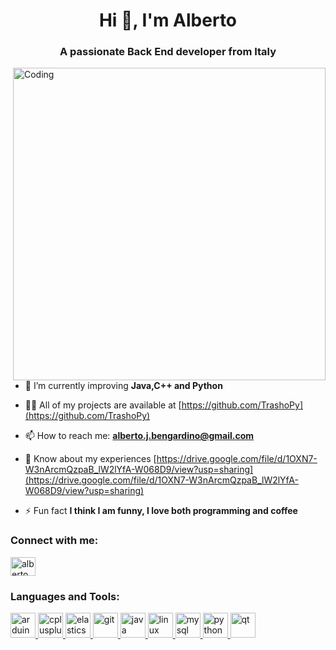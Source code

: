 <h1 align="center">Hi 👋, I'm Alberto</h1>
<h3 align="center">A passionate Back End developer from Italy</h3>
<img align="right" alt="Coding" width="500" src="https://media2.giphy.com/media/1oF1KAEYvmXBMo6uTS/giphy.gif?cid=790b7611e8bfd391fc9e8e1ca922e863f5f32eb7be6094a8&rid=giphy.gif&ct=g">

- 🌱 I’m currently improving **Java,C++ and Python**

- 👨‍💻 All of my projects are available at [https://github.com/TrashoPy](https://github.com/TrashoPy)

- 📫 How to reach me: **alberto.j.bengardino@gmail.com**

- 📄 Know about my experiences [https://drive.google.com/file/d/1OXN7-W3nArcmQzpaB_lW2lYfA-W068D9/view?usp=sharing](https://drive.google.com/file/d/1OXN7-W3nArcmQzpaB_lW2lYfA-W068D9/view?usp=sharing)

- ⚡ Fun fact **I think I am funny, I love both programming and coffee**

<h3 align="left">Connect with me:</h3>
<p align="left">
<a href="https://linkedin.com/in/alberto (jan) bengardino" target="blank"><img align="center" src="https://raw.githubusercontent.com/rahuldkjain/github-profile-readme-generator/master/src/images/icons/Social/linked-in-alt.svg" alt="alberto (jan) bengardino" height="30" width="40" /></a>
</p>

<h3 align="left">Languages and Tools:</h3>
<p align="left"> <a href="https://www.arduino.cc/" target="_blank" rel="noreferrer"> <img src="https://cdn.worldvectorlogo.com/logos/arduino-1.svg" alt="arduino" width="40" height="40"/> </a> <a href="https://www.w3schools.com/cpp/" target="_blank" rel="noreferrer"> <img src="https://raw.githubusercontent.com/devicons/devicon/master/icons/cplusplus/cplusplus-original.svg" alt="cplusplus" width="40" height="40"/> </a> <a href="https://www.elastic.co" target="_blank" rel="noreferrer"> <img src="https://www.vectorlogo.zone/logos/elastic/elastic-icon.svg" alt="elasticsearch" width="40" height="40"/> </a> <a href="https://git-scm.com/" target="_blank" rel="noreferrer"> <img src="https://www.vectorlogo.zone/logos/git-scm/git-scm-icon.svg" alt="git" width="40" height="40"/> </a> <a href="https://www.java.com" target="_blank" rel="noreferrer"> <img src="https://raw.githubusercontent.com/devicons/devicon/master/icons/java/java-original.svg" alt="java" width="40" height="40"/> </a> <a href="https://www.linux.org/" target="_blank" rel="noreferrer"> <img src="https://raw.githubusercontent.com/devicons/devicon/master/icons/linux/linux-original.svg" alt="linux" width="40" height="40"/> </a> <a href="https://www.mysql.com/" target="_blank" rel="noreferrer"> <img src="https://raw.githubusercontent.com/devicons/devicon/master/icons/mysql/mysql-original-wordmark.svg" alt="mysql" width="40" height="40"/> </a> <a href="https://www.python.org" target="_blank" rel="noreferrer"> <img src="https://raw.githubusercontent.com/devicons/devicon/master/icons/python/python-original.svg" alt="python" width="40" height="40"/> </a> <a href="https://www.qt.io/" target="_blank" rel="noreferrer"> <img src="https://upload.wikimedia.org/wikipedia/commons/0/0b/Qt_logo_2016.svg" alt="qt" width="40" height="40"/> </a> </p>
